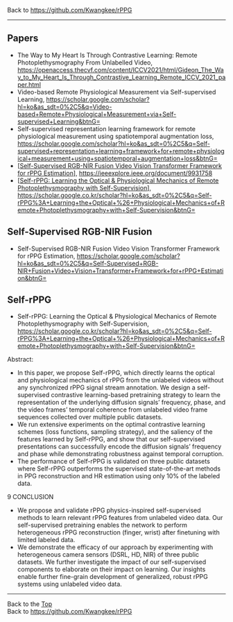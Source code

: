 Back to https://github.com/Kwangkee/rPPG
***

## Papers
- The Way to My Heart Is Through Contrastive Learning: Remote Photoplethysmography From Unlabelled Video, https://openaccess.thecvf.com/content/ICCV2021/html/Gideon_The_Way_to_My_Heart_Is_Through_Contrastive_Learning_Remote_ICCV_2021_paper.html
- Video-based Remote Physiological Measurement via Self-supervised Learning, https://scholar.google.com/scholar?hl=ko&as_sdt=0%2C5&q=Video-based+Remote+Physiological+Measurement+via+Self-supervised+Learning&btnG=
- Self-supervised representation learning framework for remote physiological measurement using spatiotemporal augmentation loss, https://scholar.google.com/scholar?hl=ko&as_sdt=0%2C5&q=Self-supervised+representation+learning+framework+for+remote+physiological+measurement+using+spatiotemporal+augmentation+loss&btnG=
- [[Self-Supervised RGB-NIR Fusion Video Vision Transformer Framework for rPPG Estimation](https://github.com/Kwangkee/rPPG/blob/main/rppg@SSL.md#self-supervised-rgb-nir-fusion)], https://ieeexplore.ieee.org/document/9931758
- [[Self-rPPG: Learning the Optical & Physiological Mechanics of Remote Photoplethysmography with Self-Supervision](https://github.com/Kwangkee/rPPG/blob/main/rppg@SSL.md#self-rppg)], https://scholar.google.co.kr/scholar?hl=ko&as_sdt=0%2C5&q=Self-rPPG%3A+Learning+the+Optical+%26+Physiological+Mechanics+of+Remote+Photoplethysmography+with+Self-Supervision&btnG=

## Self-Supervised RGB-NIR Fusion
- Self-Supervised RGB-NIR Fusion Video Vision Transformer Framework for rPPG Estimation, https://scholar.google.com/scholar?hl=ko&as_sdt=0%2C5&q=Self-Supervised+RGB-NIR+Fusion+Video+Vision+Transformer+Framework+for+rPPG+Estimation&btnG=

## Self-rPPG
- Self-rPPG: Learning the Optical & Physiological Mechanics of Remote Photoplethysmography with Self-Supervision, https://scholar.google.co.kr/scholar?hl=ko&as_sdt=0%2C5&q=Self-rPPG%3A+Learning+the+Optical+%26+Physiological+Mechanics+of+Remote+Photoplethysmography+with+Self-Supervision&btnG=

Abstract:  
- In this paper, we propose Self-rPPG, which directly learns the optical and physiological mechanics of rPPG from the unlabeled videos without any synchronized rPPG signal stream annotation. We design a self-supervised contrastive learning-based pretraining strategy to learn the representation of the underlying diffusion signals’ frequency, phase, and the video frames’ temporal coherence from unlabeled video frame sequences collected over multiple public datasets. 
- We run extensive experiments on the optimal contrastive learning schemes (loss functions, sampling strategy), and the saliency of the features learned by Self-rPPG, and show that our self-supervised presentations can successfully encode the diffusion signals’ frequency and phase while demonstrating robustness against temporal corruption. 
- The performance of Self-rPPG is validated on three public datasets where Self-rPPG outperforms the supervised state-of-the-art methods in PPG reconstruction and HR estimation using only 10% of the labeled data.

9 CONCLUSION  
- We propose and validate rPPG physics-inspired self-supervised methods to learn relevant rPPG features from unlabeled video data. Our self-supervised pretraining enables the network to perform heterogeneous rPPG reconstruction (finger, wrist) after finetuning with limited labeled data. 
- We demonstrate the efficacy of our approach by experimenting with heterogeneous camera sensors (DSRL, HD, NIR) of three public datasets. We further investigate the impact of our self-supervised components to elaborate on their impact on learning. Our insights enable further fine-grain development of generalized, robust rPPG systems using unlabeled video data.

***
Back to the [Top](#papers)  
Back to https://github.com/Kwangkee/rPPG
